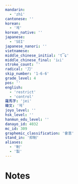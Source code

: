 ```yaml
---
mandarin:
  - 'zhì'
cantonese: ''
korean:
  - '제'
korean_native: ''
japanese:
  - 'SEI'
japanese_nanori: ''
vietnamese:
middle_chinese_initial: 't͡ɕ'
middle_chinese_final: 'iᴇi'
stroke_count: ''
radical: '刀'
skip_number: '1-6-6'
grade_level: 4
pos: ''
english:
  - 'restrict'
  - 'control'
羅馬字: 'jei'
韓文: '제'
joyo_level: ''
hsk_level: ''
hanmun_edu_level: ''
danayo_id: 4032
mc_id: 309
graphemic_classification: '會意'
stand_in: '抑制'
aliases:
  - '制'
  - '製'
---
```


# Notes
